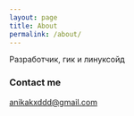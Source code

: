 ```yaml
---
layout: page
title: About
permalink: /about/
---
```

Разработчик, гик и линуксойд

### Contact me

[anikakxddd@gmail.com](mailto:anikakxddd@gmail.com)
